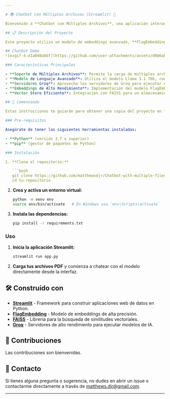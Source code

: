 ```yaml
---

# 📚 Chatbot con Múltiples Archivos (Streamlit) 🤖

Bienvenido a **Chatbot con Múltiples Archivos**, una aplicación interactiva construida con Streamlit que permite a los usuarios subir archivos PDF y chatear con el modelo Llama 3.1 70b, utilizando los servidores de Groq para evitar la necesidad de hardware de alta potencia.

## 📋 Descripción del Proyecto

Este proyecto utiliza un modelo de embeddings avanzado, **FlagEmbedding**, que ocupa la segunda posición en el Leaderboard de MTEB. Al ser un modelo open-source, proporciona una excelente precisión y eficiencia en la generación de embeddings de texto. Los embeddings generados son almacenados y gestionados por **FAISS**, un robusto vector store desarrollado por Meta, que facilita la búsqueda y recuperación de información relevante a partir de grandes conjuntos de datos.

## Chatbot Demo
![ezgif-4-d1a040a8df](https://github.com/user-attachments/assets/d0b6abc4-f0d2-4ec1-956c-cf4138d9bb10)

### Características Principales

- **Soporte de Múltiples Archivos**: Permite la carga de múltiples archivos PDF para una experiencia de chat fluida y continua.
- **Modelo de Lenguaje Avanzado**: Utiliza el modelo Llama 3.1 70b, conocido por su capacidad para comprender y generar texto de alta calidad.
- **Servidores Groq**: Aprovecha los servidores de Groq para ejecutar el modelo de lenguaje de manera eficiente sin requerir hardware especializado.
- **Embeddings de Alto Rendimiento**: Implementación del modelo FlagEmbedding para la representación vectorial de documentos.
- **Vector Store Eficiente**: Integración con FAISS para un almacenamiento y recuperación rápida de información.

## 🚀 Comenzando

Estas instrucciones te guiarán para obtener una copia del proyecto en funcionamiento en tu máquina local para propósitos de desarrollo y pruebas.

### Pre-requisitos

Asegúrate de tener las siguientes herramientas instaladas:

- **Python** (versión 3.7 o superior)
- **pip** (gestor de paquetes de Python)

### Instalación

1. **Clona el repositorio:**

   ```bash
   git clone https://github.com/matthewsdjr/Chatbot-with-multiple-files.git
   cd tu-repositorio
   ```

2. **Crea y activa un entorno virtual:**

   ```bash
   python -m venv env
   source env/bin/activate   # En Windows usa `env\Scripts\activate`
   ```

3. **Instala las dependencias:**

   ```bash
   pip install -r requirements.txt
   ```

### Uso

1. **Inicia la aplicación Streamlit:**

   ```bash
   streamlit run app.py
   ```

2. **Carga tus archivos PDF** y comienza a chatear con el modelo directamente desde la interfaz.

## 🛠️ Construido con

- **[Streamlit](https://streamlit.io/)** - Framework para construir aplicaciones web de datos en Python.
- **[FlagEmbedding](https://huggingface.co/BAAI/bge-m3)** - Modelo de embeddings de alta precisión.
- **[FAISS](https://github.com/facebookresearch/faiss)** - Librería para la búsqueda de similitudes vectoriales.
- **[Groq](https://groq.com/)** - Servidores de alto rendimiento para ejecutar modelos de IA.

## 🤝 Contribuciones

Las contribuciones son bienvenidas.

## 📧 Contacto

Si tienes alguna pregunta o sugerencia, no dudes en abrir un issue o contactarme directamente a través de [matthews.djr@gmail.com](mailto:matthews.djr@gmail.com).

---
```

